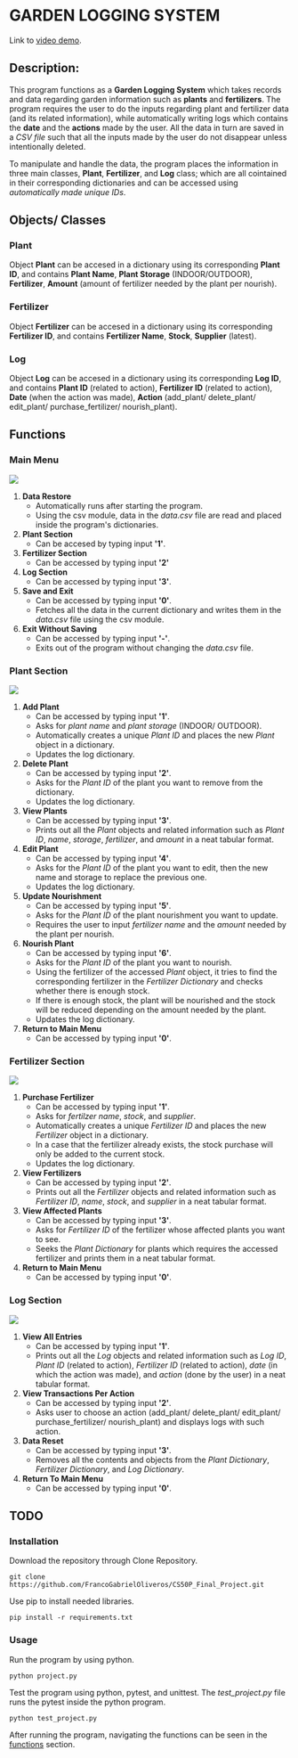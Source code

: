 # GARDEN LOGGING SYSTEM

Link to [video demo](https://youtu.be/7pOoO755qbw).

## Description:

This program functions as a **Garden Logging System** which takes records and data regarding garden information such as **plants** and **fertilizers**. The program requires the user to do the inputs regarding
plant and fertilizer data (and its related information), while automatically writing logs which contains the **date** and the **actions** made by the user. All the data in turn are saved in a _CSV file_ such that all the inputs made by the user do not disappear unless intentionally deleted.

To manipulate and handle the data, the program places the information in three main classes, **Plant**, **Fertilizer**, and **Log** class; which are all cointained in their corresponding dictionaries and can
be accessed using _automatically made unique IDs_.

## Objects/ Classes

### Plant

Object **Plant** can be accesed in a dictionary using its corresponding **Plant ID**, and contains **Plant Name**, **Plant Storage** (INDOOR/OUTDOOR), **Fertilizer**, **Amount** (amount of fertilizer needed
by the plant per nourish).

### Fertilizer

Object **Fertilizer** can be accesed in a dictionary using its corresponding **Fertilizer ID**, and contains **Fertilizer Name**, **Stock**, **Supplier** (latest).

### Log

Object **Log** can be accesed in a dictionary using its corresponding **Log ID**, and contains **Plant ID** (related to action), **Fertilizer ID** (related to action), **Date** (when the action was made),
**Action** (add_plant/ delete_plant/ edit_plant/ purchase_fertilizer/ nourish_plant).

## Functions

### Main Menu

![](/Images/main_menu.png)

1. **Data Restore**
    - Automatically runs after starting the program.
    - Using the csv module, data in the _data.csv_ file are read and placed inside the program's dictionaries.
2. **Plant Section**
    - Can be accesed by typing input **'1'**.
3. **Fertilizer Section**
    - Can be accessed by typing input **'2'**
4. **Log Section**
    - Can be accessed by typing input **'3'**.
5. **Save and Exit**
    - Can be accessed by typing input **'0'**.
    - Fetches all the data in the current dictionary and writes them in the _data.csv_ file using the csv module.
6. **Exit Without Saving**
    - Can be accessed by typing input **'-'**.
    - Exits out of the program without changing the _data.csv_ file.

### Plant Section

![](/Images/plant_section.png)

1. **Add Plant**
    - Can be accessed by typing input **'1'**.
    - Asks for _plant name_ and _plant storage_ (INDOOR/ OUTDOOR).
    - Automatically creates a unique _Plant ID_ and places the new _Plant_ object in a dictionary.
    - Updates the log dictionary.
2. **Delete Plant**
    - Can be accessed by typing input **'2'**.
    - Asks for the _Plant ID_ of the plant you want to remove from the dictionary.
    - Updates the log dictionary.
3. **View Plants**
    - Can be accessed by typing input **'3'**.
    - Prints out all the _Plant_ objects and related information such as _Plant ID_, _name_, _storage_, _fertilizer_, and _amount_ in a neat tabular format.
4. **Edit Plant**
    - Can be accessed by typing input **'4'**.
    - Asks for the _Plant ID_ of the plant you want to edit, then the new name and storage to replace the previous one.
    - Updates the log dictionary.
5. **Update Nourishment**
    - Can be accessed by typing input **'5'**.
    - Asks for the _Plant ID_ of the plant nourishment you want to update.
    - Requires the user to input _fertilizer name_ and the _amount_ needed by the plant per nourish.
6. **Nourish Plant**
    - Can be accessed by typing input **'6'**.
    - Asks for the _Plant ID_ of the plant you want to nourish.
    - Using the fertilizer of the accessed _Plant_ object, it tries to find the corresponding fertilizer in the _Fertilizer Dictionary_ and checks whether there is enough stock.
    - If there is enough stock, the plant will be nourished and the stock will be reduced depending on the amount needed by the plant.
    - Updates the log dictionary.
7. **Return to Main Menu**
    - Can be accessed by typing input **'0'**.

### Fertilizer Section

![](/Images/fertilizer_section.png)

1. **Purchase Fertilizer**
    - Can be accessed by typing input **'1'**.
    - Asks for _fertilzer name_, _stock_, and _supplier_.
    - Automatically creates a unique _Fertilizer ID_ and places the new _Fertilizer_ object in a dictionary.
    - In a case that the fertilizer already exists, the stock purchase will only be added to the current stock.
    - Updates the log dictionary.
2. **View Fertilizers**
    - Can be accessed by typing input **'2'**.
    - Prints out all the _Fertilizer_ objects and related information such as _Fertilizer ID_, _name_, _stock_, and _supplier_ in a neat tabular format.
3. **View Affected Plants**
    - Can be accessed by typing input **'3'**.
    - Asks for _Fertilizer ID_ of the fertilizer whose affected plants you want to see.
    - Seeks the _Plant Dictionary_ for plants which requires the accessed fertilizer and prints them in a neat tabular format.
4. **Return to Main Menu**
    - Can be accessed by typing input **'0'**.

### Log Section

![](/Images/log_section.png)

1. **View All Entries**
    - Can be accessed by typing input **'1'**.
    - Prints out all the _Log_ objects and related information such as _Log ID_, _Plant ID_ (related to action), _Fertilizer ID_ (related to action), _date_ (in which the action was made), and _action_ (done by the user) in a neat tabular format.
2. **View Transactions Per Action**
    - Can be accessed by typing input **'2'**.
    - Asks user to choose an action (add_plant/ delete_plant/ edit_plant/ purchase_fertilizer/ nourish_plant) and displays logs with such action.
3. **Data Reset**
    - Can be accessed by typing input **'3'**.
    - Removes all the contents and objects from the _Plant Dictionary_, _Fertilizer Dictionary_, and _Log Dictionary_.
4. **Return To Main Menu**
    - Can be accessed by typing input **'0'**.

## TODO

### Installation

Download the repository through Clone Repository.

    git clone https://github.com/FrancoGabrielOliveros/CS50P_Final_Project.git

Use pip to install needed libraries.

    pip install -r requirements.txt

### Usage

Run the program by using python.

    python project.py

Test the program using python, pytest, and unittest. The _test_project.py_ file runs the pytest inside the python program.

    python test_project.py

After running the program, navigating the functions can be seen in the [functions](#functions) section.
